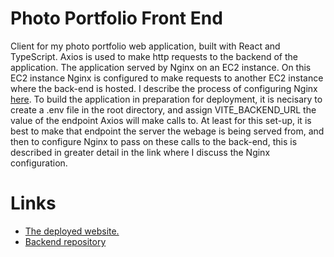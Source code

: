 # Photo Portfolio Front End
Client for my photo portfolio web application, built with React and TypeScript.
Axios is used to make http requests to the backend of the application. The application served
by Nginx on an EC2 instance. On this EC2 instance Nginx is configured to make requests to another EC2 instance
where the back-end is hosted. I describe the process of configuring Nginx <a href="https://github.com/RyanReedKnight/Notes-and-instructions/blob/main/Nginx/Configuring-Two-EC2-Instances-with-Nginx.md">here</a>. To build
the application in preparation for deployment, it is necisary to create a .env file in the root directory,
and assign VITE_BACKEND_URL the value of the endpoint Axios will make calls to. At least for this set-up,
it is best to make that endpoint the server the webage is being served from, and then to configure 
Nginx to pass on these calls to the back-end, this is described in greater detail in the link where I discuss
the Nginx configuration.

# Links
  * <a href="http://ryan-knights-photo-website.com">The deployed website.</a>
  * <a href="https://github.com/RyanReedKnight/PortfolioBackend" target="_blank">Backend repository</a>
